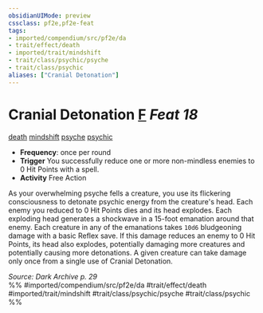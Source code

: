 ```yaml
---
obsidianUIMode: preview
cssclass: pf2e,pf2e-feat
tags:
- imported/compendium/src/pf2e/da
- trait/effect/death
- imported/trait/mindshift
- trait/class/psychic/psyche
- trait/class/psychic
aliases: ["Cranial Detonation"]
---
```

# Cranial Detonation  [F](chapter-9-playing-the-game.md#Actions "Free Action") *Feat 18*  
[death](death.md)  [mindshift](mindshift-da.md)  [psyche](psyche-da.md)  [psychic](rules/traits/psychic-da.md)  

- **Frequency**: once per round
- **Trigger** You successfully reduce one or more non-mindless enemies to 0 Hit Points with a spell.
- **Activity** Free Action

As your overwhelming psyche fells a creature, you use its flickering consciousness to detonate psychic energy from the creature's head. Each enemy you reduced to 0 Hit Points dies and its head explodes. Each exploding head generates a shockwave in a 15-foot emanation around that enemy. Each creature in any of the emanations takes `10d6` bludgeoning damage with a basic Reflex save. If this damage reduces an enemy to 0 Hit Points, its head also explodes, potentially damaging more creatures and potentially causing more detonations. A given creature can take damage only once from a single use of Cranial Detonation.

*Source: Dark Archive p. 29*  
%% #imported/compendium/src/pf2e/da #trait/effect/death #imported/trait/mindshift #trait/class/psychic/psyche #trait/class/psychic %%